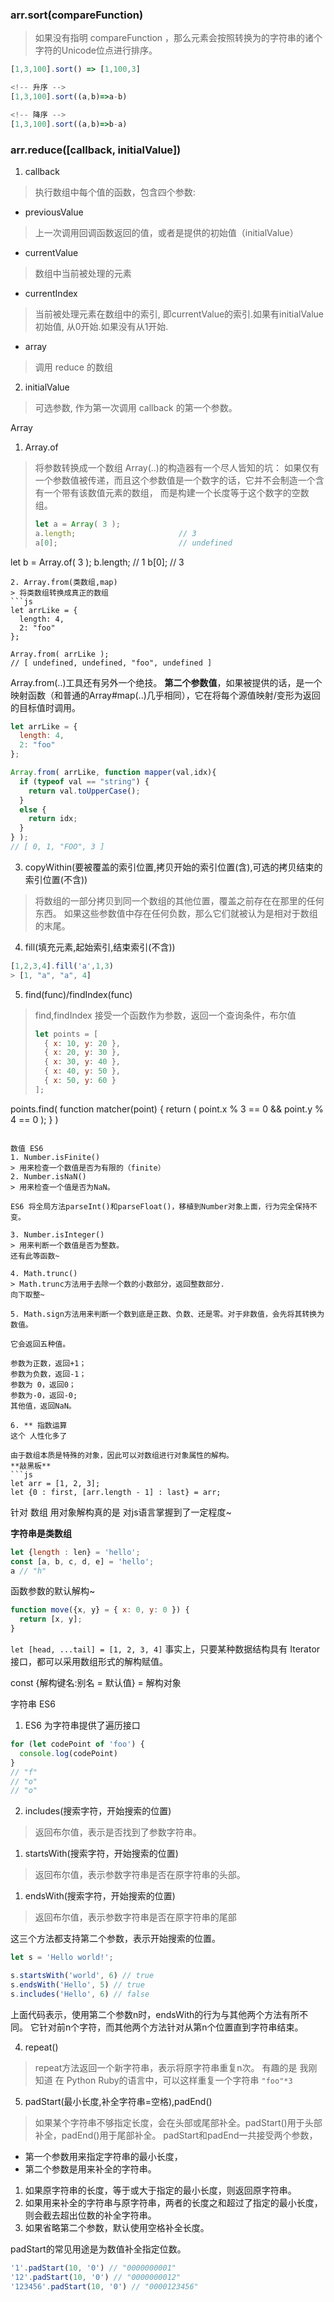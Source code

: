 ### arr.sort(compareFunction)
> 如果没有指明 compareFunction ，那么元素会按照转换为的字符串的诸个字符的Unicode位点进行排序。
```js
[1,3,100].sort() => [1,100,3]

<!-- 升序 -->
[1,3,100].sort((a,b)=>a-b)

<!-- 降序 -->
[1,3,100].sort((a,b)=>b-a)
```

### arr.reduce([callback, initialValue])
1. callback
> 执行数组中每个值的函数，包含四个参数:
  - previousValue
  > 上一次调用回调函数返回的值，或者是提供的初始值（initialValue）
  - currentValue
  > 数组中当前被处理的元素
  - currentIndex
  > 当前被处理元素在数组中的索引, 即currentValue的索引.如果有initialValue初始值, 从0开始.如果没有从1开始.
  - array
  > 调用 reduce 的数组

2. initialValue
> 可选参数, 作为第一次调用 callback 的第一个参数。

Array
  1. Array.of 
  > 将参数转换成一个数组
  > Array(..)的构造器有一个尽人皆知的坑：
  > 如果仅有一个参数值被传递，而且这个参数值是一个数字的话，它并不会制造一个含有一个带有该数值元素的数组，
  > 而是构建一个长度等于这个数字的空数组。
  > ```js
  > let a = Array( 3 );
  > a.length;						// 3
  > a[0];							// undefined
  > ```

  let b = Array.of( 3 );
  b.length;						// 1
  b[0];							// 3

  ```
  2. Array.from(类数组,map)
  > 将类数组转换成真正的数组
  ```js
  let arrLike = {
	length: 4,
	2: "foo"
  };

  Array.from( arrLike );
  // [ undefined, undefined, "foo", undefined ]
  ```
  Array.from(..)工具还有另外一个绝技。
  **第二个参数值**，如果被提供的话，是一个映射函数（和普通的Array#map(..)几乎相同），它在将每个源值映射/变形为返回的目标值时调用。
  ```js
  let arrLike = {
    length: 4,
    2: "foo"
  };

  Array.from( arrLike, function mapper(val,idx){
    if (typeof val == "string") {
      return val.toUpperCase();
    }
    else {
      return idx;
    }
  } );
  // [ 0, 1, "FOO", 3 ]
  ```
  3. copyWithin(要被覆盖的索引位置,拷贝开始的索引位置(含),可选的拷贝结束的索引位置(不含))
  > 将数组的一部分拷贝到同一个数组的其他位置，覆盖之前存在在那里的任何东西。
  如果这些参数值中存在任何负数，那么它们就被认为是相对于数组的末尾。

  4. fill(填充元素,起始索引,结束索引(不含))
  ```js
  [1,2,3,4].fill('a',1,3)
  > [1, "a", "a", 4]
  ```
  5. find(func)/findIndex(func)
  > find,findIndex 接受一个函数作为参数，返回一个查询条件，布尔值
  > ```js
  > let points = [
  >   { x: 10, y: 20 },
  >   { x: 20, y: 30 },
  >   { x: 30, y: 40 },
  >   { x: 40, y: 50 },
  >   { x: 50, y: 60 }
  > ];
  > ```

  points.find( function matcher(point) {
    return (
      point.x % 3 == 0 &&
      point.y % 4 == 0
    );
  } )
  ```

数值 ES6
1. Number.isFinite()
> 用来检查一个数值是否为有限的（finite）
2. Number.isNaN()
> 用来检查一个值是否为NaN。

ES6 将全局方法parseInt()和parseFloat()，移植到Number对象上面，行为完全保持不变。

3. Number.isInteger()
> 用来判断一个数值是否为整数。
还有此等函数~

4. Math.trunc()
> Math.trunc方法用于去除一个数的小数部分，返回整数部分.
向下取整~

5. Math.sign方法用来判断一个数到底是正数、负数、还是零。对于非数值，会先将其转换为数值。

它会返回五种值。

参数为正数，返回+1；
参数为负数，返回-1；
参数为 0，返回0；
参数为-0，返回-0;
其他值，返回NaN。

6. ** 指数运算
这个 人性化多了

由于数组本质是特殊的对象，因此可以对数组进行对象属性的解构。
**敲黑板**
​```js
let arr = [1, 2, 3];
let {0 : first, [arr.length - 1] : last} = arr;
  ```
针对 数组 用对象解构真的是 对js语言掌握到了一定程度~

**字符串是类数组**
```js
let {length : len} = 'hello';
const [a, b, c, d, e] = 'hello';
a // "h"
```

函数参数的默认解构~
```js
function move({x, y} = { x: 0, y: 0 }) {
  return [x, y];
}
```

`let [head, ...tail] = [1, 2, 3, 4]`
事实上，只要某种数据结构具有 Iterator 接口，都可以采用数组形式的解构赋值。

const {解构键名:别名 = 默认值} = 解构对象

字符串 ES6
1. ES6 为字符串提供了遍历接口
  ```js
  for (let codePoint of 'foo') {
    console.log(codePoint)
  }
  // "f"
  // "o"
  // "o"  
  ```
2. includes(搜索字符，开始搜索的位置)

> 返回布尔值，表示是否找到了参数字符串。

1. startsWith(搜索字符，开始搜索的位置)

> 返回布尔值，表示参数字符串是否在原字符串的头部。

1. endsWith(搜索字符，开始搜索的位置)

> 返回布尔值，表示参数字符串是否在原字符串的尾部

这三个方法都支持第二个参数，表示开始搜索的位置。
```js
let s = 'Hello world!';

s.startsWith('world', 6) // true
s.endsWith('Hello', 5) // true
s.includes('Hello', 6) // false
```
上面代码表示，使用第二个参数n时，endsWith的行为与其他两个方法有所不同。
它针对前n个字符，而其他两个方法针对从第n个位置直到字符串结束。

4. repeat()
> repeat方法返回一个新字符串，表示将原字符串重复n次。
有趣的是 我刚知道 在 Python Ruby的语言中，可以这样重复一个字符串
`"foo"*3`

5. padStart(最小长度,补全字符串=空格),padEnd()
> 如果某个字符串不够指定长度，会在头部或尾部补全。padStart()用于头部补全，padEnd()用于尾部补全。
padStart和padEnd一共接受两个参数，
  - 第一个参数用来指定字符串的最小长度，
  - 第二个参数是用来补全的字符串。

1. 如果原字符串的长度，等于或大于指定的最小长度，则返回原字符串。
2. 如果用来补全的字符串与原字符串，两者的长度之和超过了指定的最小长度，则会截去超出位数的补全字符串。
3. 如果省略第二个参数，默认使用空格补全长度。

padStart的常见用途是为数值补全指定位数。
```js
'1'.padStart(10, '0') // "0000000001"
'12'.padStart(10, '0') // "0000000012"
'123456'.padStart(10, '0') // "0000123456"
```

